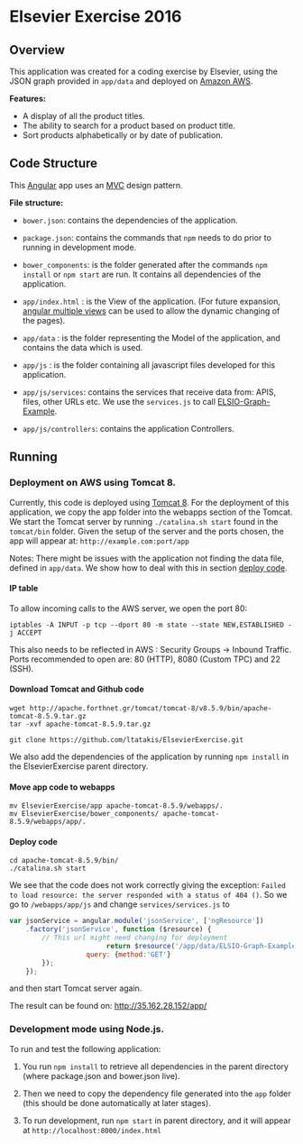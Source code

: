 # Elsevier Exercise 2016

## Overview
This application was created for a coding exercise by Elsevier, using the JSON graph provided in `app/data` and deployed on [Amazon AWS](https://aws.amazon.com/).

__Features:__

- A display of all the product titles.
- The ability to search for a product based on product title.
- Sort products alphabetically or by date of publication.


## Code Structure
This [Angular](https://angularjs.org/) app uses an [MVC](https://en.wikipedia.org/wiki/Model%E2%80%93view%E2%80%93controller) design pattern.

__File structure:__
- `bower.json`: contains the dependencies of the application.

- `package.json`: contains the commands that `npm` needs to do prior to running in development mode.

- `bower_components`: is the folder generated after the commands `npm install` or `npm start` are run. It contains all dependencies of the application.

- `app/index.html` :  is the View of the application. (For future expansion, [angular multiple views](https://docs.angularjs.org/tutorial/step_09) can be used to allow the dynamic changing of the pages).

- `app/data` : is the folder representing the Model of the application, and contains the data which is used.

- `app/js` : is the folder containing all javascript files developed for this application.

- `app/js/services`: contains the services that receive data from: APIS, files, other URLs etc. We use the `services.js` to call [ELSIO-Graph-Example](https://github.com/ltatakis/ElsevierExercise/blob/master/app/data/ELSIO-Graph-Example.json).

- `app/js/controllers`: contains the application Controllers.

	
## Running


### Deployment on AWS using Tomcat 8.

Currently, this code is deployed using [Tomcat 8](https://tomcat.apache.org/download-80.cgi).
For the deployment of this application, we copy the app folder into the webapps section of the Tomcat.
We start the Tomcat server by running `./catalina.sh start` found in the `tomcat/bin` folder.
Given the setup of the server and the ports chosen, the app will appear at: `http://example.com:port/app`

Notes: There might be issues with the application not finding the data file, defined in `app/data`. We show how to deal with this in section [deploy code](https://github.com/ltatakis/ElsevierExercise#deploy-code).

#### IP table
To allow incoming calls to the AWS server, we open the port 80:
```
iptables -A INPUT -p tcp --dport 80 -m state --state NEW,ESTABLISHED -j ACCEPT
```
This also needs to be reflected in AWS : Security Groups -> Inbound Traffic.
Ports recommended to open are: 80 (HTTP), 8080 (Custom TPC) and 22 (SSH).

#### Download Tomcat and Github code

```
wget http://apache.forthnet.gr/tomcat/tomcat-8/v8.5.9/bin/apache-tomcat-8.5.9.tar.gz
tar -xvf apache-tomcat-8.5.9.tar.gz

git clone https://github.com/ltatakis/ElsevierExercise.git
````
We also add the dependencies of the application by running `npm install` in the ElsevierExercise parent directory.

#### Move app code to webapps

```
mv ElsevierExercise/app apache-tomcat-8.5.9/webapps/.
mv ElsevierExercise/bower_components/ apache-tomcat-8.5.9/webapps/app/.
```

#### Deploy code

```
cd apache-tomcat-8.5.9/bin/
./catalina.sh start
```
We see that the code does not work correctly giving the exception: `Failed to load resource: the server responded with a status of 404 ()`. So we go to `/webapps/app/js` and change `services/services.js` to 

```javascript
var jsonService = angular.module('jsonService', ['ngResource'])
    .factory('jsonService', function ($resource) {
        // This url might need changing for deployment
                        return $resource('/app/data/ELSIO-Graph-Example.json', {}, {
                   query: {method:'GET'}
        });
    });
```
and then start Tomcat server again.

The result can be found on: http://35.162.28.152/app/

### Development mode using Node.js.

To run and test the following application:

1) You run `npm install` to retrieve all dependencies in the parent directory (where package.json and bower.json live).

2) Then we need to copy the dependency file generated into the `app` folder (this should be done automatically at later stages).

3) To run development, run `npm start` in parent directory, and it will appear at `http://localhost:8000/index.html`


